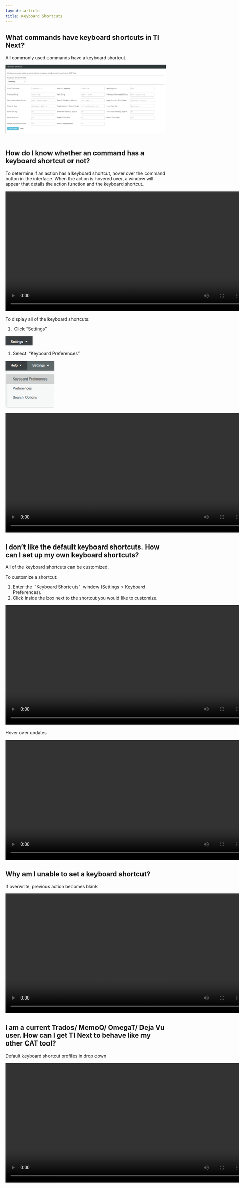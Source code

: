```yaml
---
layout: article
title: Keyboard Shortcuts
---
```



## What commands have keyboard shortcuts in TI Next?

All commonly used commands have a keyboard shortcut.

![](/uploads/versions/screen-shot-2017-02-23-at-4-55-45-pm---x----1556-662x---.png)
<br>&nbsp;

## How do I know whether an command has a keyboard shortcut or not?

To determine if an action has a keyboard shortcut, hover over the command button in the interface. When the action is hovered over, a window will appear that details the action function and the keyboard shortcut.&nbsp;

<video width="750" src="/uploads/TI-NEXT-VIDEOS/Hover Over Keyboard Shortcuts.mp4" autoplay="" loop="loop">&nbsp;</video>

To display all of the keyboard shortcuts:&nbsp;

1. &nbsp;Click “Settings”

![](/uploads/versions/screen-shot-2017-02-23-at-4-42-23-pm---x----85-29x---.png)

1. Select &nbsp;“Keyboard Preferences”

![](/uploads/versions/screen-shot-2017-02-23-at-4-51-50-pm---x----153-146x---.png)

<video width="750" src="/uploads/TI-NEXT-VIDEOS/Settings_Keyboard Pref.mp4" autoplay="" loop="loop">&gt;&nbsp;</video>

## I don’t like the default keyboard shortcuts. How can I set up my own keyboard shortcuts?

All of the keyboard shortcuts can be customized.

To customize a shortcut:

1. Enter the &nbsp;"Keyboard Shortcuts" &nbsp;window (Settings &gt; Keyboard Preferences).&nbsp;
2. Click inside the box next to the shortcut you would like to customize.&nbsp;

<video width="750" src="/uploads/TI-NEXT-VIDEOS/Set Custom Shortcut.mp4" autoplay="" loop="loop">&gt;&nbsp;</video>

Hover over updates

<video width="750" src="/uploads/TI-NEXT-VIDEOS/Hoverover Updates.mp4" autoplay="" loop="loop">&gt;&nbsp;</video>

## Why am I unable to set a keyboard shortcut?

If overwrite, previous action becomes blank

<video width="750" src="/uploads/TI-NEXT-VIDEOS/Overwrite Shortcut.mp4" autoplay="" loop="loop">&gt;&nbsp;</video>

## I am a current Trados/ MemoQ/ OmegaT/ Deja Vu user. How can I get TI Next to behave like my other CAT tool?

Default keyboard shortcut profiles in drop down

<video width="750" src="/uploads/TI-NEXT-VIDEOS/Default keyboard shortcut profiles in drop down.mp4" autoplay="" loop="loop">&gt;&nbsp;</video>

&nbsp;